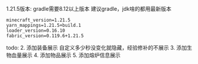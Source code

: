 1.21.5版本:
gradle需要8.12以上版本
建议gradle，jdk啥的都用最新版本
```properties
minecraft_version=1.21.5
yarn_mappings=1.21.5+build.1
loader_version=0.16.10
fabric_version=0.119.6+1.21.5
```


todo:
2. 添加装备展示 自定义多少秒没变化就隐藏，经验修补的不展示
3. 添加生物血量展示
4. 添加物品展示
5. 添加熔炉信息展示